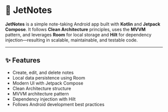 # 📝 JetNotes

**JetNotes** is a simple note-taking Android app built with **Kotlin** and **Jetpack Compose**. It follows **Clean Architecture** 
principles, uses the **MVVM** pattern, and leverages **Room** for local storage and **Hilt** for dependency injection—resulting 
in scalable, maintainable, and testable code.

---

## ✨ Features

- Create, edit, and delete notes
- Local data persistence using Room
- Modern UI with Jetpack Compose
- Clean Architecture structure
- MVVM architecture pattern
- Dependency injection with Hilt
- Follows Android development best practices

